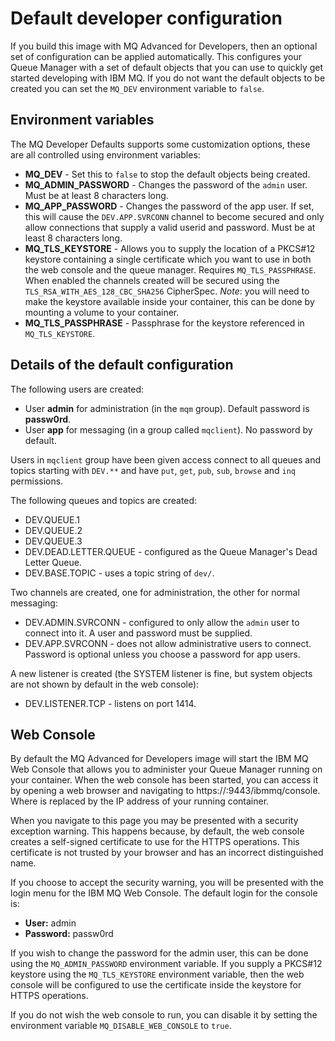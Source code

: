 # Default developer configuration

If you build this image with MQ Advanced for Developers, then an optional set of configuration can be applied automatically.  This configures your Queue Manager with a set of default objects that you can use to quickly get started developing with IBM MQ. If you do not want the default objects to be created you can set the `MQ_DEV` environment variable to `false`.

## Environment variables

The MQ Developer Defaults supports some customization options, these are all controlled using environment variables:

* **MQ_DEV** - Set this to `false` to stop the default objects being created.
* **MQ_ADMIN_PASSWORD** - Changes the password of the `admin` user. Must be at least 8 characters long.
* **MQ_APP_PASSWORD** - Changes the password of the app user. If set, this will cause the `DEV.APP.SVRCONN` channel to become secured and only allow connections that supply a valid userid and password. Must be at least 8 characters long.
* **MQ_TLS_KEYSTORE** - Allows you to supply the location of a PKCS#12 keystore containing a single certificate which you want to use in both the web console and the queue manager. Requires `MQ_TLS_PASSPHRASE`. When enabled the channels created will be secured using the `TLS_RSA_WITH_AES_128_CBC_SHA256` CipherSpec. *Note*: you will need to make the keystore available inside your container, this can be done by mounting a volume to your container.
* **MQ_TLS_PASSPHRASE** - Passphrase for the keystore referenced in `MQ_TLS_KEYSTORE`.

## Details of the default configuration

The following users are created:

* User **admin** for administration (in the `mqm` group).  Default password is **passw0rd**.
* User **app** for messaging (in a group called `mqclient`).  No password by default.

Users in `mqclient` group have been given access connect to all queues and topics starting with `DEV.**` and have `put`, `get`, `pub`, `sub`, `browse` and `inq` permissions.

The following queues and topics are created:

* DEV.QUEUE.1
* DEV.QUEUE.2
* DEV.QUEUE.3
* DEV.DEAD.LETTER.QUEUE - configured as the Queue Manager's Dead Letter Queue.
* DEV.BASE.TOPIC - uses a topic string of `dev/`.

Two channels are created, one for administration, the other for normal messaging:

* DEV.ADMIN.SVRCONN - configured to only allow the `admin` user to connect into it.  A user and password must be supplied.
* DEV.APP.SVRCONN - does not allow administrative users to connect.  Password is optional unless you choose a password for app users.

A new listener is created (the SYSTEM listener is fine, but system objects are not shown by default in the web console):

* DEV.LISTENER.TCP - listens on port 1414.


## Web Console

By default the MQ Advanced for Developers image will start the IBM MQ Web Console that allows you to administer your Queue Manager running on your container. When the web console has been started, you can access it by opening a web browser and navigating to https://<Container IP>:9443/ibmmq/console. Where <Container IP> is replaced by the IP address of your running container.

When you navigate to this page you may be presented with a security exception warning. This happens because, by default, the web console creates a self-signed certificate to use for the HTTPS operations. This certificate is not trusted by your browser and has an incorrect distinguished name.

If you choose to accept the security warning, you will be presented with the login menu for the IBM MQ Web Console. The default login for the console is:

* **User:** admin
* **Password:** passw0rd

If you wish to change the password for the admin user, this can be done using the `MQ_ADMIN_PASSWORD` environment variable. If you supply a PKCS#12 keystore using the `MQ_TLS_KEYSTORE` environment variable, then the web console will be configured to use the certificate inside the keystore for HTTPS operations.

If you do not wish the web console to run, you can disable it by setting the environment variable `MQ_DISABLE_WEB_CONSOLE` to `true`.
